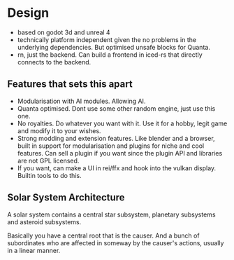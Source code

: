 # Design

- based on godot 3d and unreal 4
- technically platform independent given the no problems in the underlying dependencies. But optimised unsafe blocks for Quanta.
- rn, just the backend. Can build a frontend in iced-rs that directly connects to the backend.

## Features that sets this apart

- Modularisation with AI modules. Allowing AI.
- Quanta optimised. Dont use some other random engine, just use this one.
- No royalties. Do whatever you want with it. Use it for a hobby, legit game and modify it to your wishes.
- Strong modding and extension features. Like blender and a browser, built in support for modularisation and plugins for niche and cool features. Can sell a plugin if you want since the plugin API and libraries are not GPL licensed.
- If you want, can make a UI in rei/ffx and hook into the vulkan display. Builtin tools to do this.

## Solar System Architecture

A solar system contains a central star subsystem, planetary subsystems and asteroid subsystems.

Basically you have a central root that is the causer. And a bunch of subordinates who are affected in someway by the causer's actions, usually in a linear manner.
